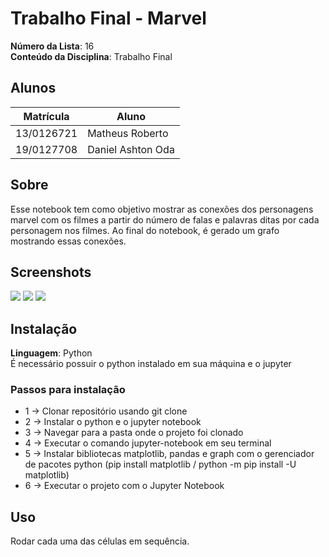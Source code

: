 # Trabalho Final - Marvel

**Número da Lista**: 16<br>
**Conteúdo da Disciplina**: Trabalho Final<br>

## Alunos
|Matrícula | Aluno |
| -- | -- |
| 13/0126721  |  Matheus Roberto |
| 19/0127708  |  Daniel Ashton Oda |

## Sobre 

Esse notebook tem como objetivo mostrar as conexões dos personagens marvel com os filmes a partir do número de falas e palavras ditas por cada personagem nos filmes. Ao final do notebook, é gerado um grafo mostrando essas conexões.

## Screenshots
![](https://i.ibb.co/P4QYFkS/Screenshot-136.png)
![](https://i.ibb.co/T8x6bK6/Screenshot-135.png)
![](https://i.ibb.co/7SPGf64/Screenshot-134.png)

## Instalação 
**Linguagem**: Python<br>
É necessário possuir o python instalado em sua máquina e o jupyter

### Passos para instalação
  *  1 -> Clonar repositório usando git clone 
  *  2 -> Instalar o python e o jupyter notebook
  *  3 -> Navegar para a pasta onde o projeto foi clonado
  *  4 -> Executar o comando jupyter-notebook em seu terminal 
  *  5 -> Instalar bibliotecas matplotlib, pandas e graph com o gerenciador de pacotes python (pip install matplotlib / python -m pip install -U matplotlib)
  *  6 -> Executar o projeto com o Jupyter Notebook 

## Uso 

Rodar cada uma das células em sequência.
